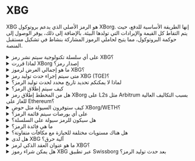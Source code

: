 # XBG

XBG هو الرمز الأصلي الذي يدعم بروتوكول XBorg. إنها الطريقة الأساسية للدفع، حيث يتم التقاط كل القيمة والإيرادات التي تولدها البيئة. بالإضافة إلى ذلك، يوفر الوصول إلى حوكمة البروتوكول، مما يتيح لحاملي الرموز المشاركة بنشاط في تشكيل مستقبل المنصة.

<details>

<summary>على أي سلسلة تكنولوجية سيتم نشر رمز XBG؟</summary>

من المقرر نشر رمز XBG على سلسلة تكنولوجية Ethereum وسيتم ربطه بشبكة Polygon لتحسين قابلية التوسع والكفاءة. بالإضافة إلى ذلك، سيتم تخصيص حصة منفصلة من رموز XBG للنشر على سلسلة Borg عندما تكون تشغيلها بالكامل. يضمن هذا النهج المتعدد السلاسل إمكانية الوصول الشاملة والمرونة لحاملي الرموز.

</details>

<details>

<summary>لماذا قررت XBorg إصدار رمز؟</summary>

تلتزم XBorg بشكل كبير بتعزيز بيئة متمحورة حول المجتمع، وقرارنا بإصدار رمز يعكس هذا الالتزام. على عكس النماذج الشركات التقليدية التي تركز على تراكم القيمة المستندة إلى الأسهم، يتم إعادة توجيه جميع التدفقات النقدية التي تولدها بيئتنا إلى خزينة الـ DAO (المنظمة المستقلة اللامركزية). يسهل هذا النموذج المشاركة المباشرة للمجتمع ويوفق بين المصالح بشكل أكثر فعالية.

من خلال إدخال رمز XBG، نقوم بإنشاء اقتصاد داخل البروتوكول حيث يكون الرمز هو الوسيلة الأساسية للمعاملة. يشير هذا الإجراء إلى التحول نحو نموذج أكثر مشاركة وتوجهًا نحو المجتمع، حيث يكون لكل عضو صوت في اتجاه المنصة وحصة في نجاحها. إنه نهج مبتكر يؤكد إيماننا بالقدرة التحويلية للشبكات اللامركزية.

</details>

<details>

<summary>ما هو إجمالي العرض لرموز XBG؟</summary>

تم تحديد العرض الأقصى لرموز XBG عند 1,000,000,000 (مليار واحد).

</details>

<details>

<summary>متى سيتم إجراء حدث توليد رمز XBG (TGE)؟</summary>

سيتم إجراء حدث توليد الرمز نحو نهاية عام 2023.

</details>

<details>

<summary>لماذا لا يمكنكم تحديد تاريخ محدد لحدث توليد الرمز؟</summary>

كفريق، نحن نعتقد أن النظرة المستقبلية للعملات الرقمية نحو نهاية عام 2023 وبالقرب من تقليصات بيتكوين ستكون إيجابية. يقوم فريق XBorg حاليًا بالتفاوض مع بورصات من الطبقة الأولى، حيث تحمل آراءهم وزنًا كبيرًا في تحديد التوقيت المثالي لقائمة الرمز. من المهم أن نلاحظ أن إطلاق رمز خلال فترات عدم التداول السيولة والاهتمام بالعملات البديلة يمكن أن يشكل خطرًا.

بالإضافة إلى ذلك، ندرك أن قيمة الرمز تكمن في قوة البيئة التي يعمل فيها. لذلك، هدفنا هو تنمية قاعدة مستخدمين تبلغ 100,000 على الأقل قبل إطلاق الرمز.

نتطلع إلى المستقبل، فريقنا متفائل بالقدرة التحويلية لسوق العملات الرقمية نحو نهاية عام 2023، خاصة في ضوء تقليصات بيتكوين القادمة.

</details>

<details>

<summary>كيف سيتم إطلاق الرمز؟</summary>

نخطط لإصدار الرمز عبر بركة السيولة في Balancer. يرجى ملاحظة أن هذا قد يتغير وفقًا لمتطلبات البورصة وظروف السوق.

</details>

<details>

<summary>هل من المخطط إطلاق رمز XBorg على L2s مثل Arbitrum بسبب التكاليف العالية للغاز على Ethereum؟</summary>

نعم، سيتم إطلاق الرمز على ETH كسوق أساسي وسيتم ربطه على Polygon وفي نهاية المطاف على L2s أخرى.

</details>

<details>

<summary>كيف ستوفرون السيولة مثل حوض XBorg/WETH؟</summary>

سيتم وضع 5% من رأس المال في جولة البذرة وحصة معنوية من البيع العام كسيولة في AMMs.

</details>

<details>

<summary>على أي بورصات سيتم قائمة الرمز؟</summary>

نحن ندرس التفاوض مع الأطراف التالية.

_بورصات الطبقة الأولى:_

* بينانس
* كوينبيس

_وبورصات الطبقة الثانية:_

* كراكن
* OKX
* بيبيت
* كوكوين

في حين أن بعض المناقشات تقدمت أكثر من غيرها، فإننا غير قادرين على تأكيد أي قوائم بورصة بسبب وجود اتفاقيات عدم الإفصاح المحيطة ببعض المناقشات.

</details>

<details>

<summary>هل سيكون للرمز سيولة على السلسلة؟</summary>

نعم، سيتم توفير حوض Uniswap على شبكة Ethereum (QuickSwap لـ Polygon) وسيقوم XBorg بتوفير السيولة الأولية. سنشجع أيضًا توفير السيولة من جهات خارجية مع مكافآت LP. سيتم وضع 5% من رأس المال في جولة البذرة وحصة معنوية من البيع العام كسيولة في AMMs.

</details>

<details>

<summary>ما هي فائدة الرمز؟</summary>

يلعب رمز XBG دورًا حاسمًا في الشبكة، حيث يعمل كوسيلة أساسية للدفع والحوكمة والحوافز البروتوكولية.

**المدفوعات داخل التطبيق ورسوم المنصة**

يعد XBG الطريقة الأساسية للدفع والمعاملات عبر البروتوكول، والتي تخضع لرسوم معينة. بالنسبة للمستخدمين من Web2 الذين يفضلون الدفع بالعملات القانونية، يقوم XBorg بشراء ما يعادل رموز XBG من السوق المفتوحة. يمكن العثور على قائمة الرسوم المحصلة عبر البروتوكول في الشريحة: استدامة البروتوكول والإيرادات. يتم تحصيل تلك الرسوم بالرموز XBG.

**الحوكمة**

يستخدم رمز XBG لإجراءات الحوكمة في XBorg DAO بعد حدث توليد الرمز. يحتوي حاملو رموز XBG على القدرة على التصويت في القرارات الرئيسية المتعلقة بتطوير البروتوكول.

**التجميع**

تُخصص 50% من الرسوم والإيرادات المدفوعة بالرموز XBG لحوض مكافآت التجميع. يتم تحديد مقدار مكافآت التجميع الحاصل عليها بواسطة فترة القفل ووضع الفرد داخل البروتوكول.

**وصول البروتوكول**

تخضع بعض وظائف وأدوات البروتوكول لقيود الوصول بناءً على كمية رموز XBG المملوكة ووضع المستخدم داخل البروتوكول.

</details>

<details>

<summary>هل هناك مستويات مختلفة للحيازة مع مكافآت متفاوتة؟</summary>

حاليًا، لا يمنح امتلاك رموز XBG أي مستوى محدد؛ ومع ذلك، يجب ملاحظة أن الوصول إلى بعض الميزات سيكون مشروطًا بكمية رموز XBG المملوكة.

</details>

<details>

<summary>هل لدى XBG آلية حرق؟</summary>

حاليًا، يتم تخصيص 50% من الإيرادات لعائد التجميع بينما يتم تخصيص الباقي للخزينة. يمكن للحوكمة أن تقرر توزيع الإيرادات بالضبط وتخصيص جزء لآلية الحرق.

</details>

<details>

<summary>ما هو عنوان العقد الذكي لرمز XBG؟</summary>

لم يتم نشر عقد رمز XBG على شبكة الاختبار أو الشبكة الرئيسية. لذا، لا توجد عناوين عقود متاحة.

</details>

<details>

<summary>هل يمكن شراء رموز XBG عبر تطبيق Swissborg بعد حدث توليد الرمز؟</summary>

من المرجح جدًا. من أجل أن يتم قائمة رمز XBG على SwissBorg، يجب أن يتم قائمة الرمز على إحدى بورصات Kraken أو Binance أو LBank.

</details>

&#x20;